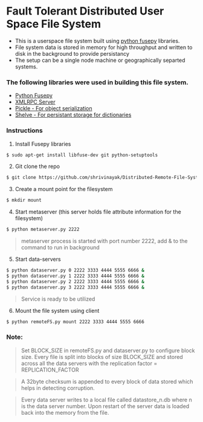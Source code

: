 # Fault Tolerant Distributed User Space File System

- This is a userspace file system built using [python fusepy](https://github.com/terencehonles/fusepy) libraries.
- File system data is stored in memory for high throughput and written to disk in the background to provide persistancy
- The setup can be a single node machine or geographically separted systems. 

### The following libraries were used in building this file system.
- [Python Fusepy](https://github.com/terencehonles/fusepy) 
- [XMLRPC Server](https://docs.python.org/2/library/simplexmlrpcserver.html)
- [Pickle - For object serialization](https://docs.python.org/3/library/pickle.html)
- [Shelve - For persistant storage for dictionaries](https://docs.python.org/2/library/shelve.html)

### Instructions
1) Install Fusepy libraries
```sh
$ sudo apt-get install libfuse-dev git python-setuptools
```

2) Git clone the repo
```sh
$ git clone https://github.com/shrivinayak/Distributed-Remote-File-System.git
```
3) Create a mount point for the filesystem
```sh
$ mkdir mount
```
4) Start metaserver (this server holds file attribute information for the filesystem)
```sh
$ python metaserver.py 2222
```
> metaserver process is started with port number 2222, add & to the command to run in background

5) Start data-servers 
```sh
$ python dataserver.py 0 2222 3333 4444 5555 6666 &
$ python dataserver.py 1 2222 3333 4444 5555 6666 &
$ python dataserver.py 2 2222 3333 4444 5555 6666 &
$ python dataserver.py 3 2222 3333 4444 5555 6666 &
```


> Service is ready to be utilized

6) Mount the file system using client
```sh
$ python remoteFS.py mount 2222 3333 4444 5555 6666
```


### Note:
> Set BLOCK_SIZE in remoteFS.py and dataserver.py to configure block size. Every file is split into blocks of size BLOCK_SIZE and stored across all the data servers with the replication factor = REPLICATION_FACTOR

> A 32byte checksum is appended to every block of data stored which helps in detecting corruption. 

> Every data server writes to a local file called datastore_n.db where n is the data server number. Upon restart of the server data is loaded back into the memory from the file. 

